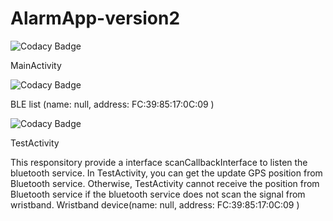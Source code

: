 # AlarmApp-version2
![Codacy Badge][codacy-img2]


MainActivity


![Codacy Badge][codacy-img3]


BLE list (name: null, address: FC:39:85:17:0C:09 )


![Codacy Badge][codacy-img]


TestActivity









This responsitory provide a interface scanCallbackInterface to listen the bluetooth service. In TestActivity, you can get the update GPS position from Bluetooth service. Otherwise, TestActivity cannot receive the position from Bluetooth service if the bluetooth service does not scan the signal from wristband. Wristband device(name: null, address: FC:39:85:17:0C:09 )

[codacy-img]: 
https://preview.ibb.co/gmRpKf/1.png
[codacy-img3]: 
https://preview.ibb.co/ireWX0/2.png
[codacy-img2]:
https://preview.ibb.co/kDd3ef/3.png

